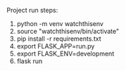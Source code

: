 Project run steps:
1. python -m venv watchthisenv
2. source  "watchthisenv/bin/activate"
3. pip install -r requirements.txt
4. export FLASK_APP=run.py
5. export FLASK_ENV=development
5. flask run